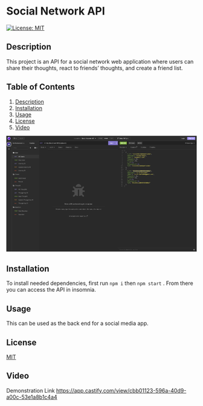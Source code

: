 # Social Network API
  [![License: MIT](https://img.shields.io/badge/License-MIT-yellow.svg)](https://opensource.org/licenses/MIT)
  ## Description
  This project is an API for a social network web application where users can share their thoughts, react to friends’ thoughts, and create a friend list.
  ## Table of Contents
  1. [Description](#description)
  2. [Installation](#installation)
  3. [Usage](#usage)
  4. [License](#license)
  5. [Video](#video)  
    
  ![Screenshot](screenshot.png)
  ## Installation
  To install needed dependencies, first run ```npm i``` then  ```npm start``` .  From there you can access the API in insomnia.
  ## Usage
  This can be used as the back end for a social media app.
  ## License
  [MIT](https://choosealicense.com/licenses/mit/)
  ## Video
  Demonstration Link https://app.castify.com/view/cbb01123-596a-40d9-a00c-53e1a8b1c4a4
  